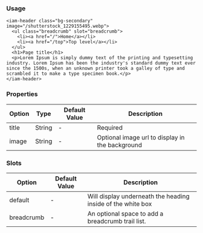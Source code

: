 ### Usage

```
<iam-header class="bg-secondary" image="/shutterstock_1229155495.webp">
  <ul class="breadcrumb" slot="breadcrumb">
    <li><a href="/">Home</a></li>
    <li><a href="/top">Top level</a></li>
  </ul>
  <h1>Page title</h1>
  <p>Lorem Ipsum is simply dummy text of the printing and typesetting industry. Lorem Ipsum has been the industry's standard dummy text ever since the 1500s, when an unknown printer took a galley of type and scrambled it to make a type specimen book.</p>
</iam-header>
```

### Properties

| Option | Type | Default Value | Description |
| ------ | ---- | ------------- | ----------- |
| title | String | - | Required |
| image | String | - | Optional image url to display in the background |


### Slots

| Option | Default Value | Description |
| ------ | ------------- | ----------- |
| default | - | Will display underneath the heading inside of the white box |
| breadcrumb | - | An optional space to add a breadcrumb trail list. |